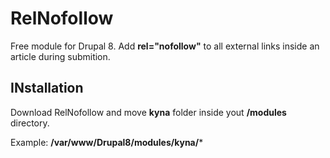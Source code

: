 # RelNofollow
Free module for Drupal 8.
Add **rel="nofollow"** to all external links inside an article during submition.

INstallation
-------------------------------

Download RelNofollow and move **kyna** folder inside yout **/modules** directory.

Example: **/var/www/Drupal8/modules/kyna/***
